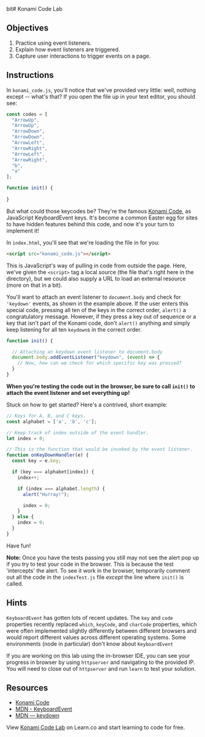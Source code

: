 bit# Konami Code Lab

## Objectives

1. Practice using event listeners.
2. Explain how event listeners are triggered.
3. Capture user interactions to trigger events on a page.

## Instructions

In `konami_code.js`, you'll notice that we've provided very little: well,
nothing except -- what's that? If you open the file up in your text editor, you
should see:

```js
const codes = [
  "ArrowUp",
  "ArrowUp",
  "ArrowDown",
  "ArrowDown",
  "ArrowLeft",
  "ArrowRight",
  "ArrowLeft",
  "ArrowRight",
  "b",
  "a"
];

function init() {
  
}
```

But what could those keycodes be? They're the famous
[Konami Code](https://en.wikipedia.org/wiki/Konami_Code), as JavaScript
KeyboardEvent keys. It's become a common Easter egg for sites to have hidden
features behind this code, and now it's your turn to implement it!

In `index.html`, you'll see that we're loading the file in for you:

```html
<script src="konami_code.js"></script>
```

This is JavaScript's way of pulling in code from outside the page. Here, we've
given the `<script>` tag a local source (the file that's right here in the
directory), but we could also supply a URL to load an external resource (more on
that in a bit).

You'll want to attach an event listener to `document.body` and check for
`'keydown'` events, as shown in the example above. If the user enters this
special code, pressing all ten of the keys in the correct order, `alert()` a
congratulatory message. However, if they press a key out of sequence or a key
that isn't part of the Konami code, don't `alert()` anything and simply keep
listening for all ten `keydown`s in the correct order.

```js
function init() {

  // Attaching an keydown event listener to document.body
  document.body.addEventListener("keydown", (event) => {
    // Now, how can we check for which specific key was pressed?
  }
}
```

**When you're testing the code out in the browser, be sure to call `init()` to
attach the event listener and set everything up!**

Stuck on how to get started? Here's a contrived, short example:

```js
// Keys for A, B, and C keys.
const alphabet = ['a', 'b', 'c'];

// Keep track of index outside of the event handler.
let index = 0;

// This is the function that would be invoked by the event listener.
function onKeyDownHandler(e) {
  const key = e.key;

  if (key === alphabet[index]) {
    index++;

    if (index === alphabet.length) {
      alert("Hurray!");

      index = 0;
    }
  } else {
    index = 0;
  }
}
```

Have fun!

**Note:** Once you have the tests passing you still may not see the alert pop up
if you try to test your code in the browser. This is because the test
'intercepts' the alert. To see it work in the browser, temporarily comment out
all the code in the `indexTest.js` file *except* the line where `init()` is
called.

## Hints

`KeyboardEvent` has gotten lots of recent updates. The `key` and `code`
properties recently replaced `which`, `keyCode`, and `charCode` properties,
which were often implemented slightly differently between different browsers and
would report different values across different operating systems. Some
environments (node in particular) don't know about `KeyboardEvent`

If you are working on this lab using the in-browser IDE, you can see your
progress in browser by using `httpserver` and navigating to the provided IP. You
will need to close out of `httpserver` and run `learn` to test your solution.


## Resources

- [Konami Code](https://en.wikipedia.org/wiki/Konami_Code)
- [MDN - KeyboardEvent][KeyboardEvent]
- [MDN — keydown][keydown]

[keydown]: https://developer.mozilla.org/en-US/docs/Web/Events/keydown
[KeyboardEvent]: https://developer.mozilla.org/en-US/docs/Web/API/KeyboardEvent

<p class='util--hide'>View <a href='https://learn.co/lessons/konami-code-lab'>Konami Code Lab</a> on Learn.co and start learning to code for free.</p>


